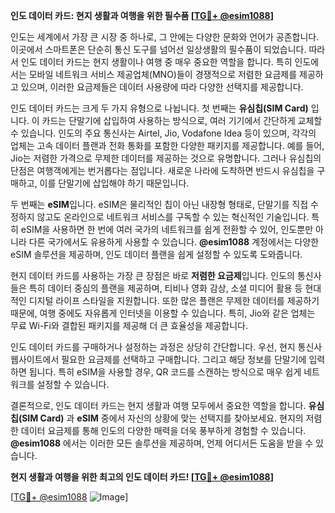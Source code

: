 **인도 데이터 카드: 현지 생활과 여행을 위한 필수품 [[TG💪+ @esim1088](https://t.me/s/esim1088)]**

인도는 세계에서 가장 큰 시장 중 하나로, 그 안에는 다양한 문화와 언어가 공존합니다. 이곳에서 스마트폰은 단순히 통신 도구를 넘어선 일상생활의 필수품이 되었습니다. 따라서 인도 데이터 카드는 현지 생활이나 여행 중 매우 중요한 역할을 합니다. 특히 인도에서는 모바일 네트워크 서비스 제공업체(MNO)들이 경쟁적으로 저렴한 요금제를 제공하고 있으며, 이러한 요금제들은 데이터 사용량에 따라 다양한 선택지를 제공합니다.

인도 데이터 카드는 크게 두 가지 유형으로 나뉩니다. 첫 번째는 **유심칩(SIM Card)** 입니다. 이 카드는 단말기에 삽입하여 사용하는 방식으로, 여러 기기에서 간단하게 교체할 수 있습니다. 인도의 주요 통신사는 Airtel, Jio, Vodafone Idea 등이 있으며, 각각의 업체는 고속 데이터 플랜과 전화 통화를 포함한 다양한 패키지를 제공합니다. 예를 들어, Jio는 저렴한 가격으로 무제한 데이터를 제공하는 것으로 유명합니다. 그러나 유심칩의 단점은 여행객에게는 번거롭다는 점입니다. 새로운 나라에 도착하면 반드시 유심칩을 구매하고, 이를 단말기에 삽입해야 하기 때문입니다.

두 번째는 **eSIM**입니다. eSIM은 물리적인 칩이 아닌 내장형 형태로, 단말기를 직접 수정하지 않고도 온라인으로 네트워크 서비스를 구독할 수 있는 혁신적인 기술입니다. 특히 eSIM을 사용하면 한 번에 여러 국가의 네트워크를 쉽게 전환할 수 있어, 인도뿐만 아니라 다른 국가에서도 유용하게 사용할 수 있습니다. **@esim1088** 계정에서는 다양한 eSIM 솔루션을 제공하며, 인도 데이터 플랜을 쉽게 설정할 수 있도록 도와줍니다.

현지 데이터 카드를 사용하는 가장 큰 장점은 바로 **저렴한 요금제**입니다. 인도의 통신사들은 특히 데이터 중심의 플랜을 제공하며, 티비나 영화 감상, 소셜 미디어 활용 등 현대적인 디지털 라이프 스타일을 지원합니다. 또한 많은 플랜은 무제한 데이터를 제공하기 때문에, 여행 중에도 자유롭게 인터넷을 이용할 수 있습니다. 특히, Jio와 같은 업체는 무료 Wi-Fi와 결합된 패키지를 제공해 더 큰 효율성을 제공합니다.

인도 데이터 카드를 구매하거나 설정하는 과정은 상당히 간단합니다. 우선, 현지 통신사 웹사이트에서 필요한 요금제를 선택하고 구매합니다. 그리고 해당 정보를 단말기에 입력하면 됩니다. 특히 eSIM을 사용할 경우, QR 코드를 스캔하는 방식으로 매우 쉽게 네트워크를 설정할 수 있습니다.

결론적으로, 인도 데이터 카드는 현지 생활과 여행 모두에서 중요한 역할을 합니다. **유심칩(SIM Card)** 과 **eSIM** 중에서 자신의 상황에 맞는 선택지를 찾아보세요. 현지의 저렴한 데이터 요금제를 통해 인도의 다양한 매력을 더욱 풍부하게 경험할 수 있습니다. **@esim1088** 에서는 이러한 모든 솔루션을 제공하며, 언제 어디서든 도움을 받을 수 있습니다. 

**현지 생활과 여행을 위한 최고의 인도 데이터 카드! [[TG💪+ @esim1088](https://t.me/s/esim1088)]**

[[TG💪+ @esim1088](https://t.me/s/esim1088) ![Image](https://i.postimg.cc/Y0z9fWf4/image.png)]